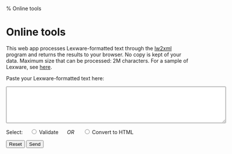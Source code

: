 % Online tools

# Online tools

This web app processes Lexware-formatted text through the
[lw2xml](lw2xml.html) program and returns the results to your
browser. No copy is kept of your data. Maximum size that can be
processed: 2M characters. For a sample of Lexware, see
[here](sample.html).

<form method="post" action="do">

Paste your Lexware-formatted text here:
 
<textarea name="lex" style="height: 100px; width: 600px;"></textarea>

Select: &#160;&#160;&#160;&#160;<input type="radio" name="method" value="validate"/> Validate &#160;&#160;&#160;&#160; _OR_ &#160;&#160;&#160;&#160;
<input type="radio" name="method" value="html"/> Convert to HTML

<input type="reset" value="Reset"/>
<input type="submit" value="Send"/>

</form>

